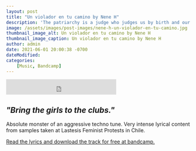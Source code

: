 ```yaml
---
layout: post
title: "Un violador en tu camino by Nene H"
description: 'The patriarchy is a judge who judges us by birth and our punishment is the violence you can see.'
image: /assets/images/post-images/nene-h-un-violador-en-tu-camino.jpg
thumbnail_image_alt: Un violador en tu camino by Nene H
thumbnail_image_caption: Un violador en tu camino by Nene H
author: admin
date: 2021-06-01 20:00:38 -0700
dateModified:
categories: 
    [Music, Bandcamp]
---
```

<iframe loading="lazy" title="Listen to {{page.title}}" style="border: 0;  height: 42px; margin-left:0;" src="https://bandcamp.com/EmbeddedPlayer/track=3874330080/size=small/bgcol=ffffff/linkcol=333333/artwork=none/transparent=true/" seamless><a href="https://neneh.bandcamp.com/track/un-violador-en-tu-camino">un violador en tu camino by Nene H</a></iframe>

## _"Bring the girls to the clubs."_

Absolute monster of an aggressive techno tune. Very intense lyrical content from samples taken at Lastesis Feminist Protests in Chile.

[Read the lyrics and download the track for free at bandcamp.](https://neneh.bandcamp.com/track/un-violador-en-tu-camino)

